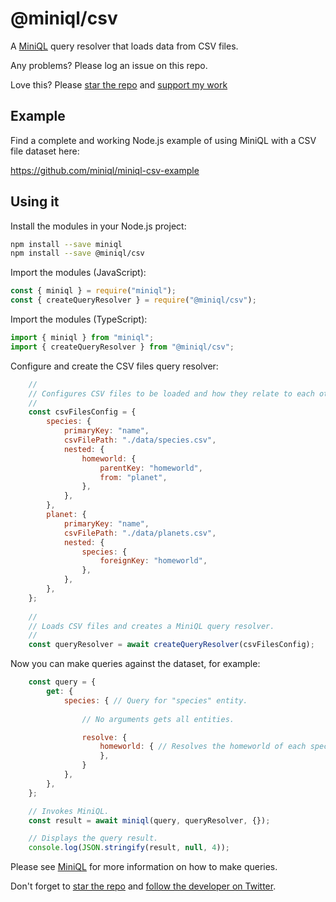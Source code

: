 # @miniql/csv

A [MiniQL](https://github.com/miniql/miniql) query resolver that loads data from CSV files.

Any problems? Please log an issue on this repo.

Love this? Please [star the repo](https://github.com/miniql/miniql) and [support my work](https://www.codecapers.com.au/about#support-my-work)


## Example

Find a complete and working Node.js example of using MiniQL with a CSV file dataset here:

https://github.com/miniql/miniql-csv-example

## Using it

Install the modules in your Node.js project:

```bash
npm install --save miniql
npm install --save @miniql/csv
```

Import the modules (JavaScript):

```javascript
const { miniql } = require("miniql");
const { createQueryResolver } = require("@miniql/csv");
```

Import the modules (TypeScript):

```typescript
import { miniql } from "miniql";
import { createQueryResolver } from "@miniql/csv";
```

Configure and create the CSV files query resolver:

```javascript
    //
    // Configures CSV files to be loaded and how they relate to each other.
    //
    const csvFilesConfig = {
        species: {
            primaryKey: "name",
            csvFilePath: "./data/species.csv",
            nested: {
                homeworld: {
                    parentKey: "homeworld",
                    from: "planet",
                },
            },
        },
        planet: {
            primaryKey: "name",
            csvFilePath: "./data/planets.csv",
            nested: {
                species: {
                    foreignKey: "homeworld",
                },
            },
        },
    };
    
    // 
    // Loads CSV files and creates a MiniQL query resolver.
    //
    const queryResolver = await createQueryResolver(csvFilesConfig);
```

Now you can make queries against the dataset, for example:

```javascript
    const query = {
        get: {
            species: { // Query for "species" entity.
            
                // No arguments gets all entities.

                resolve: {
                    homeworld: { // Resolves the homeworld of each species as a nested lookup.
                    },
                }
            },
        },
    };

    // Invokes MiniQL.
    const result = await miniql(query, queryResolver, {});  

    // Displays the query result.
    console.log(JSON.stringify(result, null, 4));
```

Please see [MiniQL](https://github.com/miniql/miniql) for more information on how to make queries.

Don't forget to [star the repo](https://github.com/miniql/miniql) and [follow the developer on Twitter](https://twitter.com/codecapers).
